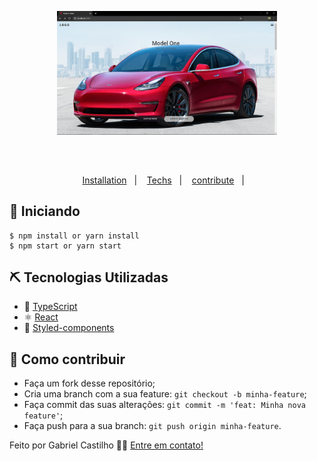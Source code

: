 <p align="center">
  <img src="./Model.png" width="70%"/>
</p>

<br>


##

<p align="center" style="margin-top: 20px">
  <a href="#getting_started">Installation</a>&nbsp;&nbsp;&nbsp;|&nbsp;&nbsp;&nbsp;
  <a href="#built_usingt">Techs</a>&nbsp;&nbsp;&nbsp;|&nbsp;&nbsp;&nbsp;
  <a href="#contributing-">contribute</a>&nbsp;&nbsp;&nbsp;|&nbsp;&nbsp;&nbsp;
</p>


## 🏁 Iniciando <a name = "getting_started"></a>
```
$ npm install or yarn install
$ npm start or yarn start
```

## ⛏️ Tecnologias Utilizadas <a name = "built_using"></a>

- 🔵 [TypeScript][typescript]
- ⚛️ [React][reactjs]
- 💅 [Styled-components]

## 🤔 Como contribuir <a name = "contribute"></a>

- Faça um fork desse repositório;
- Cria uma branch com a sua feature: `git checkout -b minha-feature`;
- Faça commit das suas alterações: `git commit -m 'feat: Minha nova feature'`;
- Faça push para a sua branch: `git push origin minha-feature`.

Feito por Gabriel Castilho 👋🏽 [Entre em contato!](https://www.linkedin.com/in/gabrielcastilhov/)

[typescript]: https://www.typescriptlang.org/
[reactjs]: https://reactjs.org
[styled-components]:https://styled-components.com/
